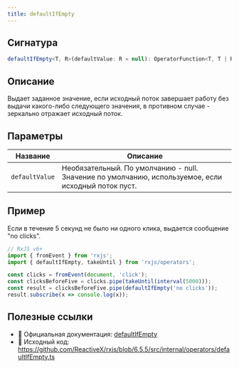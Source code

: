 ```yaml
---
title: defaultIfEmpty
---
```


## Сигнатура

```typescript
defaultIfEmpty<T, R>(defaultValue: R = null): OperatorFunction<T, T | R>
```

## Описание

Выдает заданное значение, если исходный поток завершает работу без выдачи какого-либо следующего значения, 
в противном случае - зеркально отражает исходный поток.

## Параметры

| Название | Описание |
|-|-|
| `defaultValue` | Необязательный. По умолчанию - null. Значение по умолчанию, используемое, если исходный поток пуст. |

## Пример

Если в течение 5 секунд не было ни одного клика, выдается сообщение "no clicks".

```typescript
// RxJS v6+
import { fromEvent } from 'rxjs';
import { defaultIfEmpty, takeUntil } from 'rxjs/operators';

const clicks = fromEvent(document, 'click');
const clicksBeforeFive = clicks.pipe(takeUntil(interval(5000)));
const result = clicksBeforeFive.pipe(defaultIfEmpty('no clicks'));
result.subscribe(x => console.log(x));
```

## Полезные ссылки

- 📰 Официальная документация: [defaultIfEmpty](https://rxjs.dev/api/operators/defaultIfEmpty)
- 📁 Исходный код: https://github.com/ReactiveX/rxjs/blob/6.5.5/src/internal/operators/defaultIfEmpty.ts
